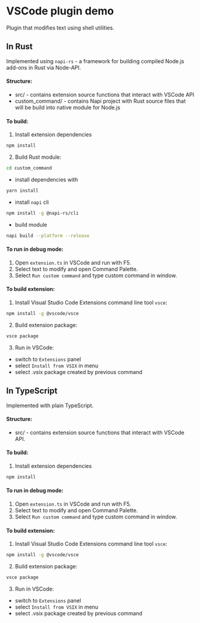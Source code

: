 # VSCode plugin demo

Plugin that modifies text using shell utilities.

## In Rust
Implemented using `napi-rs` - a framework for building compiled Node.js add-ons in Rust via Node-API. 

#### Structure:
 - src/ - contains extension source functions that interact with VSCode API 
 - custom_command/ - contains Napi project with Rust source files that will be build into native module for Node.js

#### To build:
1. Install extension dependencies
```bash
npm install
```
2. Build Rust module:
```bash
cd custom_command
```
- install dependencies with
```bash
yarn install
```
- install `napi` cli
```bash
npm install -g @napi-rs/cli
```
- build module
```bash
napi build --platform --release
```

#### To run in debug mode:
1. Open `extension.ts` in VSCode and run with F5.
2. Select text to modify and open Command Palette.
3. Select `Run custom command` and type custom command in window.

#### To build extension:
1. Install Visual Studio Code Extensions command line tool `vsce`:
```bash
npm install -g @vscode/vsce
```
2. Build extension package:
```bash
vsce package
```
3. Run in VSCode:
- switch to `Extensions` panel
- select `Install from VSIX` in menu
- select .vsix package created by previous command

## In TypeScript
Implemented with plain TypeScript. 

#### Structure:
 - src/ - contains extension source functions that interact with VSCode API.

#### To build:
1. Install extension dependencies
```bash
npm install
```

#### To run in debug mode:
1. Open `extension.ts` in VSCode and run with F5.
2. Select text to modify and open Command Palette.
3. Select `Run custom command` and type custom command in window.

#### To build extension:
1. Install Visual Studio Code Extensions command line tool `vsce`:
```bash
npm install -g @vscode/vsce
```
2. Build extension package:
```bash
vsce package
```
3. Run in VSCode:
- switch to `Extensions` panel
- select `Install from VSIX` in menu
- select .vsix package created by previous command

